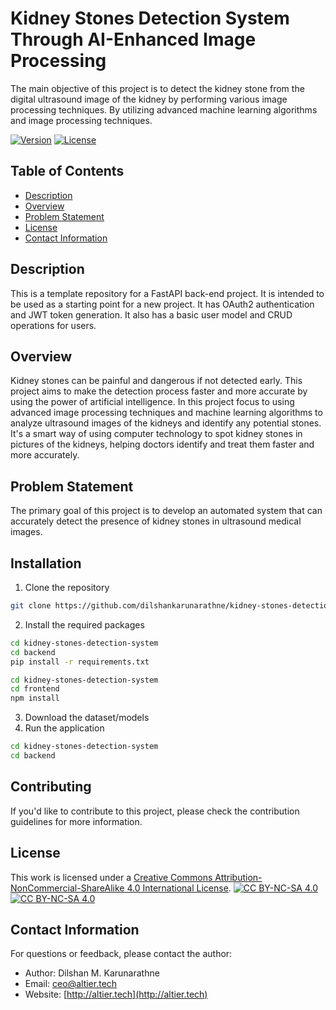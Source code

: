 # Kidney Stones Detection System Through AI-Enhanced Image Processing

The main objective of this project is to detect the kidney stone from the digital ultrasound image of 
the kidney by performing various image processing techniques. By utilizing advanced machine learning 
algorithms and image processing techniques.

[![Version](https://img.shields.io/badge/version-1.0-brightgreen.svg)](https://pypi.org/project/ad-topic-recommender/)
[![License](https://img.shields.io/badge/license-CC%20BY--NC--SA%204.0-blue.svg)](https://creativecommons.org/licenses/by-nc-sa/4.0/)

## Table of Contents

- [Description](#description)
- [Overview](#overview)
- [Problem Statement](#problem-statement)
- [License](#license)
- [Contact Information](#contact-information)

## Description

This is a template repository for a FastAPI back-end project. It is intended to be used as a starting 
point for a new project. It has OAuth2 authentication and JWT token generation. It also has a basic 
user model and CRUD operations for users.

## Overview

Kidney stones can be painful and dangerous if not detected early. This project aims to make the detection 
process faster and more accurate by using the power of artificial intelligence. In this project focus to 
using advanced image processing techniques and machine learning algorithms to analyze ultrasound images 
of the kidneys and identify any potential stones. It's a smart way of using computer technology to spot 
kidney stones in pictures of the kidneys, helping doctors identify and treat them faster and more accurately.

## Problem Statement

The primary goal of this project is to develop an automated system that can accurately detect the presence 
of kidney stones in ultrasound medical images.

## Installation

1. Clone the repository
```bash
git clone https://github.com/dilshankarunarathne/kidney-stones-detection-system.git
```

2. Install the required packages
```bash
cd kidney-stones-detection-system
cd backend
pip install -r requirements.txt
```

```bash
cd kidney-stones-detection-system
cd frontend
npm install
```

3. Download the dataset/models
4. Run the application

```bash
cd kidney-stones-detection-system
cd backend
```

## Contributing

If you'd like to contribute to this project, please check the contribution guidelines for more information.

## License

This work is licensed under a
[Creative Commons Attribution-NonCommercial-ShareAlike 4.0 International License][cc-by-nc-sa].
[![CC BY-NC-SA 4.0][cc-by-nc-sa-shield]][cc-by-nc-sa]  
[![CC BY-NC-SA 4.0][cc-by-nc-sa-image]][cc-by-nc-sa] 

[cc-by-nc-sa]: http://creativecommons.org/licenses/by-nc-sa/4.0/
[cc-by-nc-sa-image]: https://licensebuttons.net/l/by-nc-sa/4.0/88x31.png
[cc-by-nc-sa-shield]: https://img.shields.io/badge/License-CC%20BY--NC--SA%204.0-lightgrey.svg

## Contact Information

For questions or feedback, please contact the author:

- Author: Dilshan M. Karunarathne
- Email: ceo@altier.tech
- Website: [http://altier.tech](http://altier.tech)

